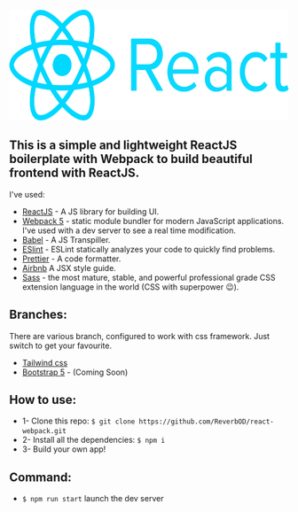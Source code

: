 <p align="center"><img width="600" height="200" src="./logo.png"></p>

## This is a simple and lightweight ReactJS boilerplate with Webpack to build beautiful frontend with ReactJS.

I've used:
* [ReactJS](https://it.reactjs.org/) - A JS library for building UI.
* [Webpack 5](https://webpack.js.org/) - static module bundler for modern JavaScript applications. I've used with a dev server to see a real time modification.
* [Babel](https://babeljs.io/) - A JS Transpiller.
* [ESlint](https://eslint.org/) - ESLint statically analyzes your code to quickly find problems.
* [Prettier](https://prettier.io/) - A code formatter.
* [Airbnb](https://airbnb.io/javascript/react/)  A JSX style guide.
* [Sass](https://sass-lang.com/) - the most mature, stable, and powerful professional grade CSS extension language in the world (CSS with superpower :wink:).

## Branches:
There are various branch, configured to work with css framework. Just switch to get your favourite.
* [Tailwind css](https://tailwindcss.com/)
* [Bootstrap 5](https://getbootstrap.com/) - (Coming Soon)

## How to use:
* 1- Clone this repo: `$ git clone https://github.com/ReverbOD/react-webpack.git`
* 2- Install all the dependencies: `$ npm i`
* 3- Build your own app!
  
## Command:
* `$ npm run start` launch the dev server
